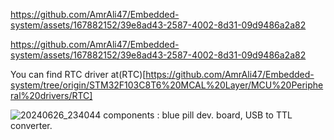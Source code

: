 
https://github.com/AmrAli47/Embedded-system/assets/167882152/39e8ad43-2587-4002-8d31-09d9486a2a82



https://github.com/AmrAli47/Embedded-system/assets/167882152/39e8ad43-2587-4002-8d31-09d9486a2a82



You can find RTC driver at(RTC)[https://github.com/AmrAli47/Embedded-system/tree/origin/STM32F103C8T6%20MCAL%20Layer/MCU%20Peripheral%20drivers/RTC]


![20240626_234044](https://github.com/AmrAli47/Embedded-system/assets/167882152/f9d61fe6-746e-4229-891d-ef19628b703e)
components : blue pill dev. board, USB to TTL converter.
